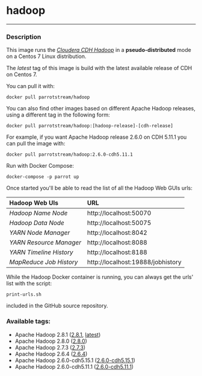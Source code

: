 # **hadoop**
___

### Description

This image runs the [*Cloudera CDH Hadoop*](https://www.cloudera.com/products/open-source/apache-hadoop/key-cdh-components.html) in a **pseudo-distributed** mode on a Centos 7 Linux distribution.

The *latest* tag of this image is build with the latest available release of CDH on Centos 7.

You can pull it with:

    docker pull parrotstream/hadoop


You can also find other images based on different Apache Hadoop releases, using a different tag in the following form:

    docker pull parrotstream/hadoop:[hadoop-release]-[cdh-release]


For example, if you want Apache Hadoop release 2.6.0 on CDH 5.11.1 you can pull the image with:

    docker pull parrotstream/hadoop:2.6.0-cdh5.11.1

Run with Docker Compose:

    docker-compose -p parrot up

Once started you'll be able to read the list of all the Hadoop Web GUIs urls:

| **Hadoop Web UIs**        |**URL**                            |
|:--------------------------|:----------------------------------|
| *Hadoop Name Node*        | http://localhost:50070            |
| *Hadoop Data Node*        | http://localhost:50075            |
| *YARN Node Manager*       | http://localhost:8042             |
| *YARN Resource Manager*   | http://localhost:8088             |
| *YARN Timeline History*   | http://localhost:8188             |
| *MapReduce Job History*   | http://localhost:19888/jobhistory |

While the Hadoop Docker container is running, you can always get the urls' list with the script:

    print-urls.sh

included in the GitHub source repository.

### Available tags:

- Apache Hadoop 2.8.1 ([2.8.1](https://github.com/parrot-stream/docker-hadoop/blob/2.8.1/Dockerfile), [latest](https://github.com/parrot-stream/docker-hadoop/blob/latest/Dockerfile))
- Apache Hadoop 2.8.0 ([2.8.0](https://github.com/parrot-stream/docker-hadoop/blob/2.8.0/Dockerfile))
- Apache Hadoop 2.7.3 ([2.7.3](https://github.com/parrot-stream/docker-hadoop/blob/2.7.3/Dockerfile))
- Apache Hadoop 2.6.4 ([2.6.4](https://github.com/parrot-stream/docker-hadoop/blob/2.6.4/Dockerfile))
- Apache Hadoop 2.6.0-cdh5.15.1 ([2.6.0-cdh5.15.1](https://github.com/parrot-stream/docker-hadoop/blob/2.6.0-cdh5.11.1/Dockerfile))
- Apache Hadoop 2.6.0-cdh5.11.1 ([2.6.0-cdh5.11.1](https://github.com/parrot-stream/docker-hadoop/blob/2.6.0-cdh5.11.1/Dockerfile))